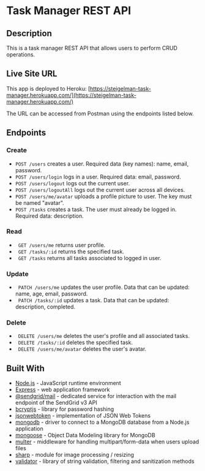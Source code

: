 # Task Manager REST API

## Description
This is a task manager REST API that allows users to perform CRUD operations.

## Live Site URL
This app is deployed to Heroku: 
[https://steigelman-task-manager.herokuapp.com/](https://steigelman-task-manager.herokuapp.com/)

The URL can be accessed from Postman using the endpoints listed below.

## Endpoints

<!-- In the below examples, :id serves as a placeholder for the ID of the user or task to fetch. 
 -->
### Create
* ```POST /users``` creates a user. Required data (key names): name, email, password.
* ```POST /users/login``` logs in a user. Required data: email, password.
* ```POST /users/logout``` logs out the current user.
* ```POST /users/logoutAll``` logs out the current user across all devices.
* ```POST /users/me/avatar``` uploads a profile picture to user. The key must be named "avatar".
* ```POST /tasks``` creates a task. The user must already be logged in. Required data: description.

### Read
* ``` GET /users/me``` returns user profile.
* ``` GET /tasks/:id``` returns the specified task. 
* ``` GET /tasks``` returns all tasks associated to logged in user.

### Update
* ``` PATCH /users/me``` updates the user profile. Data that can be updated: name, age, email, password.
* ``` PATCH /tasks/:id``` updates a task. Data that can be updated: description, completed.

### Delete
* ``` DELETE /users/me``` deletes the user's profile and all associated tasks.
* ``` DELETE /tasks/:id``` deletes the specified task.
* ``` DELETE /users/me/avatar``` deletes the user's avatar.

## Built With
* [Node.js](https://nodejs.org/en/) - JavaScript runtime environment
* [Express](https://expressjs.com/) - web application framework
* [@sendgrid/mail](https://www.npmjs.com/package/@sendgrid/mail) - dedicated service for interaction with the mail endpoint of the SendGrid v3 API
* [bcryptjs](https://www.npmjs.com/package/bcryptjs) - library for password hashing
* [jsonwebtoken](https://www.npmjs.com/package/jsonwebtoken) - implementation of JSON Web Tokens
* [mongodb](https://www.npmjs.com/package/mongodb) - driver to connect to a MongoDB database from a Node.js application
* [mongoose](https://www.npmjs.com/package/mongoose) - Object Data Modeling library for MongoDB
* [multer](https://www.npmjs.com/package/multer) - middleware for handling multipart/form-data when users upload files
* [sharp](https://www.npmjs.com/package/sharp) - module for image processing / resizing
* [validator](https://www.npmjs.com/package/validator/v/0.2.1) - library of string validation, filtering and sanitization methods


